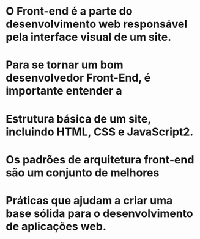 # O Front-end é a parte do desenvolvimento web responsável pela interface visual de um site. 
# Para se tornar um bom desenvolvedor Front-End, é importante entender a 
# Estrutura básica de um site, incluindo HTML, CSS e JavaScript2. 
# Os padrões de arquitetura front-end são um conjunto de melhores 
# Práticas que ajudam a criar uma base sólida para o desenvolvimento de aplicações web.

